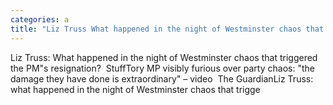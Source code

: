 ```yaml
---
categories: a
title: "Liz Truss What happened in the night of Westminster chaos that triggered the PMs resignation  Stuff"
---
```

Liz Truss: What happened in the night of Westminster chaos that triggered the PM"s resignation?&nbsp;&nbsp;StuffTory MP visibly furious over party chaos: "the damage they have done is extraordinary" – video&nbsp;&nbsp;The GuardianLiz Truss: what happened in the night of Westminster chaos that trigge